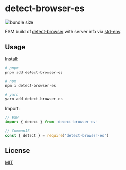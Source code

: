 
# detect-browser-es

[![bundle size](https://flat.badgen.net/bundlephobia/minzip/detect-browser-es)](https://bundlephobia.com/package/detect-browser-es)

ESM build of [detect-browser](https://www.npmjs.com/package/detect-browser) with server info via [std-env](https://github.com/unjs/std-env).

## Usage

Install:

```sh
# pnpm
pnpm add detect-browser-es

# npm
npm i detect-browser-es

# yarn
yarn add detect-browser-es
```

Import:

```js
// ESM
import { detect } from 'detect-browser-es'

// CommonJS
const { detect } = require('detect-browser-es')
```

## License

[MIT](./LICENSE)
